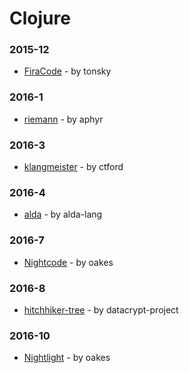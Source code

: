 # Clojure


### 2015-12
- [FiraCode](https://github.com/tonsky/FiraCode) - by tonsky

### 2016-1
- [riemann](https://github.com/aphyr/riemann) - by aphyr

### 2016-3
- [klangmeister](https://github.com/ctford/klangmeister) - by ctford

### 2016-4
- [alda](https://github.com/alda-lang/alda) - by alda-lang

### 2016-7
- [Nightcode](https://github.com/oakes/Nightcode) - by oakes

### 2016-8
- [hitchhiker-tree](https://github.com/datacrypt-project/hitchhiker-tree) - by datacrypt-project

### 2016-10
- [Nightlight](https://github.com/oakes/Nightlight) - by oakes
